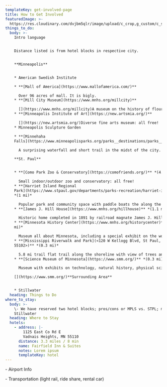 ```yaml
---
templateKey: get-involved-page
title: How to Get Involved
featuredImage: >-
  https://res.cloudinary.com/dvjbm5qlr/image/upload/c_crop,g_custom/c_scale,w_1200/v1579838540/DSC_0433.NEF_gl1dzx.jpg
things_to_do:
  body: >-
    Intro language


    Distance listed is from hotel blocks in respective city.


    **Minneapolis**


    * American Swedish Institute

    * **[Mall of America](https://www.mallofamerica.com/)**

      Over 96 acres of mall. It is bigly.
    * **[Mill City Museum](https://www.mnhs.org/millcity)**

      [](https://www.mnhs.org/millcity)A museum on the history of flour and milling built into the stunning ruins of what was once the world's largest flour mill.
    * **[Minneapolis Institute of Art](https://new.artsmia.org/)**

      [](https://new.artsmia.org/)Diverse fine arts museum: all free!
    * Minneapolis Sculpture Garden

    * **[Minnehaha
    Falls](https://www.minneapolisparks.org/parks__destinations/parks__lakes/minnehaha_regional_park/)**

      A surprising waterfall and short trail in the midst of the city.

    **St. Paul**


    * **[Como Park Zoo & Conservatory](https://comofriends.org/)** *(4.8 mi)*

      Small indoor/outdoor zoo and conservatory: all free!
    * **[Harriet Island Regional
    Park](https://www.stpaul.gov/departments/parks-recreation/harriet-island-regional-park)**
    *(1 mi)*

      Popular park and community space with paddle boats the along the Mississippi River
    * **[James J. Hill House](https://www.mnhs.org/hillhouse)** *(1.1 mi)*

      Historic home completed in 1891 by railroad magnate James J. Hill offering daily tours
    * **[Minnesota History Center](https://www.mnhs.org/historycenter)** *(0.9
    mi)*

      Museum all about Minnesota, including a special exhibit on the women before and after the passage of the 19th Amendment.
    * **[Mississippi Riverwalk and Park](<120 W Kellogg Blvd, St Paul, MN
    55102>)** *(0.3 mi)*

      5.8 mi trail flat trail along the shoreline with view of trees and wildlife.
    * **[Science Museum of Minnesota](https://www.smm.org/)** *(0.3 mi)*

      Museum with exhibits on technology, natural history, physical science, and mathematics

    [](https://www.smm.org/)**Surrounding Area**


    * Stillwater
  heading: Things to Do
where_to_stay:
  body: >-
    \- We have reserved two hotel blocks; pros/cons or MPLS vs. STPL; mention
    Stillwater
  heading: Where to Stay
  hotels:
    - address: |-
        1125 East Co Rd E
        Vadnais Heights, MN 55110
      distance: 3.3 miles / 8 min
      name: Fairfield Inn & Suites
      notes: Lorem ipsum
      templateKey: hotel
---
```

\- Airport Info

\- Transportation (light rail, ride share, rental car)
